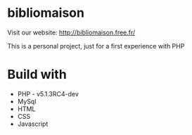 # bibliomaison
Visit our website: http://bibliomaison.free.fr/

This is a personal project, just for a first experience with PHP

# Build with
* PHP - v5.1.3RC4-dev
* MySql
* HTML
* CSS
* Javascript
